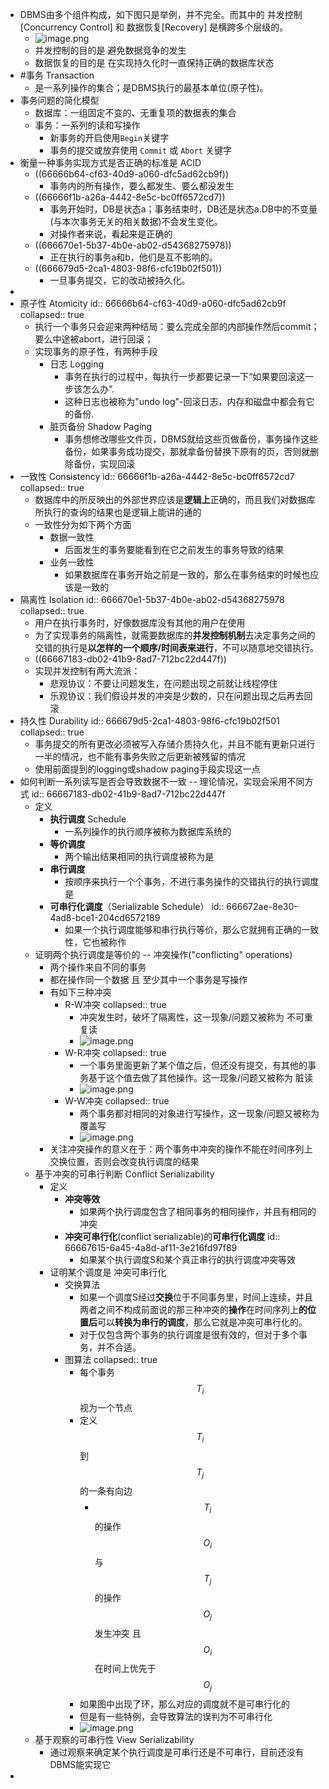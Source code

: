 - DBMS由多个组件构成，如下图只是举例，并不完全。而其中的 并发控制[Concurrency Control] 和 数据恢复[Recovery] 是横跨多个层级的。
	- ![image.png](../assets/image_1717987012659_0.png)
	- 并发控制的目的是 避免数据竞争的发生
	- 数据恢复的目的是 在实现持久化时一直保持正确的数据库状态
- #事务  Transaction
	- 是一系列操作的集合；是DBMS执行的最基本单位(原子性)。
- 事务问题的简化模型
	- 数据库：一组固定不变的、无重复项的数据表的集合
	- 事务：一系列的读和写操作
		- 新事务的开启使用`Begin`关键字
		- 事务的提交或放弃使用 `Commit` 或 `Abort` 关键字
- 衡量一种事务实现方式是否正确的标准是 ACID
	- ((66666b64-cf63-40d9-a060-dfc5ad62cb9f))
		- 事务内的所有操作，要么都发生、要么都没发生
	- ((66666f1b-a26a-4442-8e5c-bc0ff6572cd7))
		- 事务开始时，DB是状态a；事务结束时，DB还是状态a.DB中的不变量(与本次事务无关的相关数据)不会发生变化。
		- 对操作者来说，看起来是正确的
	- ((666670e1-5b37-4b0e-ab02-d54368275978))
		- 正在执行的事务a和b，他们是互不影响的。
	- ((666679d5-2ca1-4803-98f6-cfc19b02f501))
		- 一旦事务提交，它的改动被持久化。
-
- 原子性 Atomicity
  id:: 66666b64-cf63-40d9-a060-dfc5ad62cb9f
  collapsed:: true
	- 执行一个事务只会迎来两种结局：要么完成全部的内部操作然后commit；要么中途被abort，进行回滚；
	- 实现事务的原子性，有两种手段
		- 日志 Logging
			- 事务在执行的过程中，每执行一步都要记录一下“如果要回滚这一步该怎么办”.
			- 这种日志也被称为"undo log"-回滚日志，内存和磁盘中都会有它的备份.
		- 脏页备份 Shadow Paging
			- 事务想修改哪些文件页，DBMS就给这些页做备份，事务操作这些备份，如果事务成功提交，那就拿备份替换下原有的页，否则就删除备份，实现回滚
- 一致性 Consistency
  id:: 66666f1b-a26a-4442-8e5c-bc0ff6572cd7
  collapsed:: true
	- 数据库中的所反映出的外部世界应该是**逻辑上**正确的，而且我们对数据库所执行的查询的结果也是逻辑上能讲的通的
	- 一致性分为如下两个方面
		- 数据一致性
			- 后面发生的事务要能看到在它之前发生的事务导致的结果
		- 业务一致性
			- 如果数据库在事务开始之前是一致的，那么在事务结束的时候也应该是一致的
- 隔离性 Isolation
  id:: 666670e1-5b37-4b0e-ab02-d54368275978
  collapsed:: true
	- 用户在执行事务时，好像数据库没有其他的用户在使用
	- 为了实现事务的隔离性，就需要数据库的**并发控制机制**去决定事务之间的交错的执行是**以怎样的一个顺序/时间表来进行**，不可以随意地交错执行。
	- ((66667183-db02-41b9-8ad7-712bc22d447f))
	- 实现并发控制有两大流派：
		- 悲观协议：不要让问题发生，在问题出现之前就让线程停住
		- 乐观协议：我们假设并发的冲突是少数的，只在问题出现之后再去回滚
- 持久性 Durability
  id:: 666679d5-2ca1-4803-98f6-cfc19b02f501
  collapsed:: true
	- 事务提交的所有更改必须被写入存储介质持久化，并且不能有更新只进行一半的情况，也不能有事务失败之后更新被残留的情况
	- 使用前面提到的logging或shadow paging手段实现这一点
- 如何判断一系列读写是否会导致数据不一致 -- 理论情况，实现会采用不同方式
  id:: 66667183-db02-41b9-8ad7-712bc22d447f
	- 定义
		- **执行调度** Schedule
			- 一系列操作的执行顺序被称为数据库系统的
		- **等价调度**
			- 两个输出结果相同的执行调度被称为是
		- **串行调度**
			- 按顺序来执行一个个事务，不进行事务操作的交错执行的执行调度是
		- **可串行化调度**（Serializable Schedule）
		  id:: 666672ae-8e30-4ad8-bce1-204cd6572189
			- 如果一个执行调度能够和串行执行等价，那么它就拥有正确的一致性，它也被称作
	- 证明两个执行调度是等价的 -- 冲突操作("conflicting" operations)
		- 两个操作来自不同的事务
		- 都在操作同一个数据 且 至少其中一个事务是写操作
		- 有如下三种冲突
			- R-W冲突
			  collapsed:: true
				- 冲突发生时，破坏了隔离性，这一现象/问题又被称为 不可重复读
				- ![image.png](../assets/image_1717990543634_0.png)
			- W-R冲突
			  collapsed:: true
				- 一个事务里面更新了某个值之后，但还没有提交，有其他的事务基于这个值去做了其他操作。这一现象/问题又被称为 脏读
				- ![image.png](../assets/image_1717990675204_0.png)
			- W-W冲突
			  collapsed:: true
				- 两个事务都对相同的对象进行写操作，这一现象/问题又被称为 覆盖写
				- ![image.png](../assets/image_1717990719238_0.png)
		- 关注冲突操作的意义在于：两个事务中冲突的操作不能在时间序列上交换位置，否则会改变执行调度的结果
	- 基于冲突的可串行判断 Conflict Serializability
		- 定义
			- **冲突等效**
				- 如果两个执行调度包含了相同事务的相同操作，并且有相同的冲突
			- **冲突可串行化**(conflict serializable)的**可串行化调度**
			  id:: 66667615-6a45-4a8d-af11-3e216fd97f89
				- 如果某个执行调度S和某个真正串行的执行调度冲突等效
		- 证明某个调度是 冲突可串行化
			- 交换算法
				- 如果一个调度S经过**交换**位于不同事务里，时间上连续，并且两者之间不构成前面说的那三种冲突的**操作**在时间序列上**的位置后**可以**转换为串行的调度**，那么它就是冲突可串行化的。
				- 对于仅包含两个事务的执行调度是很有效的，但对于多个事务，并不合适。
			- 图算法
			  collapsed:: true
				- 每个事务$$T_i$$ 视为一个节点
				- 定义 $$T_i$$ 到 $$T_j$$ 的一条有向边
					- $$T_i$$的操作$$O_i $$与 $$T_j$$的操作$$O_j $$发生冲突 且 $$O_i $$在时间上优先于 $$O_j$$
				- 如果图中出现了环，那么对应的调度就不是可串行化的
				- 但是有一些特例，会导致算法的误判为不可串行化
				- ![image.png](../assets/image_1717991765276_0.png)
	- 基于观察的可串行性 View Serializability
		- 通过观察来确定某个执行调度是可串行还是不可串行，目前还没有DBMS能实现它
-